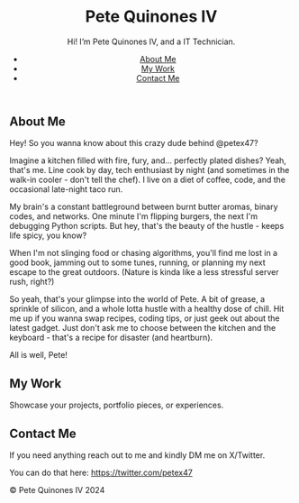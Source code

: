 <!DOCTYPE html>
<html lang="en">
<head>
  <meta charset="UTF-8">
  <meta name="viewport" content="width=device-width, initial-scale=1.0">
  <link rel="stylesheet" href="style.css">
</head>
<body>
  <header>
    <h1> Pete Quinones IV </h1>
    <p>Hi! I’m Pete Quinones IV, and a IT Technician.</p>
    <nav>
      <ul>
        <li><a href="#about">About Me</a></li>
        <li><a href="#work">My Work</a></li>
        <li><a href="#contact">Contact Me</a></li>
      </ul>
    </nav>
  </header>

  <main>
    <section id="about">
      <h2>About Me</h2>
      <p>Hey! So you wanna know about this crazy dude behind @petex47? 

Imagine a kitchen filled with fire, fury, and... perfectly plated dishes? Yeah, that's me. Line cook by day, tech enthusiast by night (and sometimes in the walk-in cooler - don't tell the chef). I live on a diet of coffee, code, and the occasional late-night taco run.

My brain's a constant battleground between burnt butter aromas, binary codes, and networks. One minute I'm flipping burgers, the next I'm debugging Python scripts. But hey, that's the beauty of the hustle - keeps life spicy, you know?

When I'm not slinging food or chasing algorithms, you'll find me lost in a good book, jamming out to some tunes, running, or planning my next escape to the great outdoors. (Nature is kinda like a less stressful server rush, right?)

So yeah, that's your glimpse into the world of Pete. A bit of grease, a sprinkle of silicon, and a whole lotta hustle with a healthy dose of chill. Hit me up if you wanna swap recipes, coding tips, or just geek out about the latest gadget. Just don't ask me to choose between the kitchen and the keyboard - that's a recipe for disaster (and heartburn).

All is well,
Pete!</p>
    </section>
    <section id="work">
      <h2>My Work</h2>
      <p>Showcase your projects, portfolio pieces, or experiences.</p>
    </section>
    <section id="contact">
      <h2>Contact Me</h2>
<p>
If you need anything reach out to me and kindly DM me on X/Twitter.

You can do that here: https://twitter.com/petex47 </p>
    </section>
  </main>

  <footer>
    <p>&copy; Pete Quinones IV 2024</p>
  </footer>

</body>
</html>
